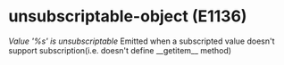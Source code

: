 # unsubscriptable-object (E1136)
*Value '%s' is unsubscriptable* Emitted when a subscripted value doesn't
support subscription(i.e. doesn't define \_\_getitem\_\_ method)
